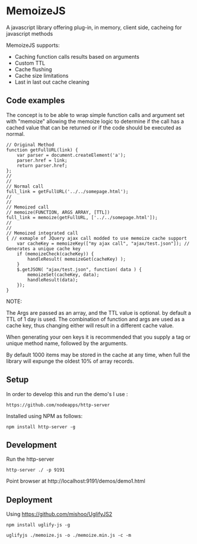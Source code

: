# MemoizeJS
A javascript library offering plug-in, in memory, client side, cacheing for javascript methods

MemoizeJS supports:

* Caching function calls results based on arguments
* Custom TTL
* Cache flushing
* Cache size limitations
* Last in last out cache cleaning

## Code examples

The concept is to be able to wrap simple function calls and argument set with "memoize" allowing the memoize logic to
determine if the call has a cached value that can be returned or if the code should be executed as normal.

```
// Original Method
function getFullURL(link) {
    var parser = document.createElement('a');
    parser.href = link;
    return parser.href;
};
//
//
// Normal call
full_link = getFullURL('../../somepage.html');
//
//
// Memoized call
// memoize(FUNCTION, ARGS ARRAY, [TTL])
full_link = memoize(getFullURL, ['../../somepage.html']);
//
//
// Memoized integrated call
{ // exmaple of JQuery ajax call modded to use memoize cache support
    var cacheKey = memoizeKey(["my ajax call", "ajax/test.json"]); // Generates a unique cache key
    if (memoizeCheck(cacheKey)) {
        handleResult( memoizeGet(cacheKey) );
    }
    $.getJSON( "ajax/test.json", function( data ) {
        memoizeSet(cacheKey, data);
        handleResult(data);
    });
}
```

NOTE:

The Args are passed as an array, and the TTL value is optional. by default a TTL of 1 day is used. The combination of
function and args are used as a cache key, thus changing either will result in a different cache value.

When generating your oen keys it is recommended that you supply a tag or unique method name, followed by the arguments.

By default 1000 items may be stored in the cache at any time, when full the library will expunge the oldest 10% of
array records.

## Setup

In order to develop this and run the demo's I use :

```
https://github.com/nodeapps/http-server
```

Installed using NPM as follows:

```
npm install http-server -g
```

## Development

Run the http-server

```
http-server ./ -p 9191
```

Point browser at http://localhost:9191/demos/demo1.html


## Deployment

Using https://github.com/mishoo/UglifyJS2

```
npm install uglify-js -g
```

```
uglifyjs ./memoize.js -o ./memoize.min.js -c -m
```
